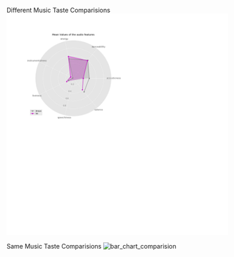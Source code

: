 Different Music Taste Comparisions
![bar_chart_comparision](data/Mean_Feature_Similarilty_AmayaVSSid.png)

Same Music Taste Comparisions 
![bar_chart_comparision](data/Mean_Feature_Similarilty_AmayaVSShashwat.tiff)


